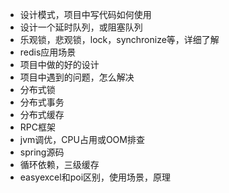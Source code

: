 - 设计模式，项目中写代码如何使用
- 设计一个延时队列，或阻塞队列
- 乐观锁，悲观锁，lock，synchronize等，详细了解
- redis应用场景
- 项目中做的好的设计
- 项目中遇到的问题，怎么解决
- 分布式锁
- 分布式事务
- 分布式缓存
- RPC框架
- jvm调优，CPU占用或OOM排查
- spring源码
- 循环依赖，三级缓存
- easyexcel和poi区别，使用场景，原理
